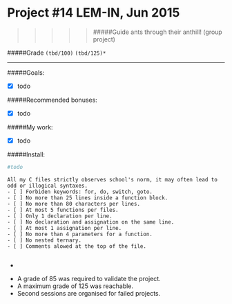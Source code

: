 # Project #14 LEM-IN, Jun 2015
>>>>> #####Guide ants through their anthill! (group project)

#####Grade ``(tbd/100)`` ``(tbd/125)*``
--------  -----------------------


#####Goals:
- [X] todo

#####Recommended bonuses:
- [X] todo

#####My work:
- [X] todo

#####Install:
```sh
#todo
```

```
All my C files strictly observes school's norm, it may often lead to odd or illogical syntaxes.
- [ ] Forbiden keywords: for, do, switch, goto.
- [ ] No more than 25 lines inside a function block.
- [ ] No more than 80 characters per lines.
- [ ] At most 5 functions per files.
- [ ] Only 1 declaration per line.  
- [ ] No declaration and assignation on the same line.
- [ ] At most 1 assignation per line.
- [ ] No more than 4 parameters for a function.
- [ ] No nested ternary.
- [ ] Comments alowed at the top of the file.
```
```
```
*
- A grade of 85 was required to validate the project.
- A maximum grade of 125 was reachable.
- Second sessions are organised for failed projects.
```
